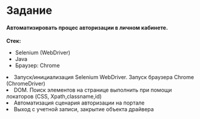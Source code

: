 <h1>Задание</h1>
<h4>Автоматизировать процес авторизации в личном кабинете.</h4>
<p><strong>Стек:</strong></p>
<ul>
    <li>Selenium (WebDriver)</li>
    <li>Java</li>
    <li>Браузер: Chrome</li>
</ul>
    <li>Запуск/инициализация Selenium WebDriver. Запуск браузера Chrome (ChromeDriver)</li>
    <li>DOM. Поиск элементов на странице выполнить при помощи локаторов (CSS, Xpath,classname,id)</li>
    <li>Автоматизация сценария авторизации на портале</li>
    <li>Выход с учетной записи, закрытие объекта драйвера</li>
</ol>
